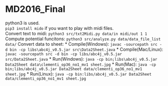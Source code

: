 # MD2016_Final

python3 is used.  
`pip3 install mido` if you want to play with midi files.  
Convert text to midi: `python3 src/txt2Midi.py data/in midi/out 1 1`  
Compute potential funcitons: `python3 src/analyze.py data/data_file_list data/`
Convert data to sheet:
	* Compile(Windows): `javac -sourcepath src -d bin -cp libs\abc4j_v0.5.jar src\Data2Sheet.java`
	* Compile(Mac/Linux): `javac -sourcepath src -d bin -cp libs/abc4j_v0.5.jar src/Data2Sheet.java`
	* Run(Windows): `java -cp bin;libs\abc4j_v0.5.jar Data2Sheet data\clementi_op36_no1_mv1 sheet.jpg`
	* Run(Mac): `java -cp bin;libs/abc4j_v0.5.jar Data2Sheet data/clementi_op36_no1_mv1 sheet.jpg`
	* Run(Linux): `java -cp bin:libs/abc4j_v0.5.jar Data2Sheet data/clementi_op36_no1_mv1 sheet.jpg`


